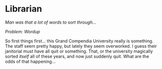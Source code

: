 # Librarian

*Man was that a lot of words to sort through...*

*Problem: Wordup*

So first things first... this Grand Compendia University really is something. The staff seem pretty happy, but lately they seem overworked. I guess their janitorial must have all quit or something. That, or the university magically sorted *itself* all of these years, and now just suddenly quit. What are the odds of that happening...
